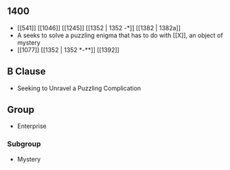 ## 1400
- [[541]] [[1046]] [[1245]] [[1352 | 1352 -*]] [[1382 | 1382a]] 
- A seeks to solve a puzzling enigma that has to do with [[X]], an object of mystery
- [[1077]] [[1352 | 1352 *-**]] [[1392]] 

## B Clause
- Seeking to Unravel a Puzzling Complication

## Group
- Enterprise

### Subgroup
- Mystery


